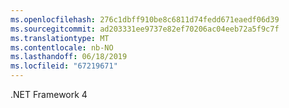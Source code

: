 ```yaml
---
ms.openlocfilehash: 276c1dbff910be8c6811d74fedd671eaedf06d39
ms.sourcegitcommit: ad203331ee9737e82ef70206ac04eeb72a5f9c7f
ms.translationtype: MT
ms.contentlocale: nb-NO
ms.lasthandoff: 06/18/2019
ms.locfileid: "67219671"
---
```

.NET Framework 4